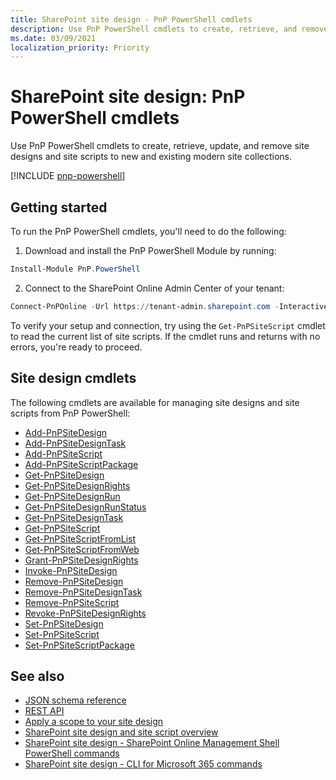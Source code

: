 ```yaml
---
title: SharePoint site design - PnP PowerShell cmdlets
description: Use PnP PowerShell cmdlets to create, retrieve, and remove site designs and site scripts.
ms.date: 03/09/2021
localization_priority: Priority
---
```


# SharePoint site design: PnP PowerShell cmdlets

Use PnP PowerShell cmdlets to create, retrieve, update, and remove site designs and site scripts to new and existing modern site collections.

[!INCLUDE [pnp-powershell](../../includes/snippets/open-source/pnp-powershell.md)]

## Getting started

To run the PnP PowerShell cmdlets, you'll need to do the following:

1. Download and install the PnP PowerShell Module by running:

```PowerShell
Install-Module PnP.PowerShell
```

2. Connect to the SharePoint Online Admin Center of your tenant:

```PowerShell
Connect-PnPOnline -Url https://tenant-admin.sharepoint.com -Interactive
```

To verify your setup and connection, try using the `Get-PnPSiteScript` cmdlet to read the current list of site scripts. If the cmdlet runs and returns with no errors, you're ready to proceed.

## Site design cmdlets

The following cmdlets are available for managing site designs and site scripts from PnP PowerShell:

- [Add-PnPSiteDesign](/powershell/module/sharepoint-pnp/Add-PnPSiteDesign)
- [Add-PnPSiteDesignTask](/powershell/module/sharepoint-pnp/Add-PnPSiteDesignTask)
- [Add-PnPSiteScript](/powershell/module/sharepoint-pnp/Add-PnPSiteScript)
- [Add-PnPSiteScriptPackage](/powershell/module/sharepoint-pnp/Add-PnPSiteScriptPackage)
- [Get-PnPSiteDesign](/powershell/module/sharepoint-pnp/Get-PnPSiteDesign)
- [Get-PnPSiteDesignRights](/powershell/module/sharepoint-pnp/Get-PnPSiteDesignRights)
- [Get-PnPSiteDesignRun](/powershell/module/sharepoint-pnp/Get-PnPSiteDesignRun)
- [Get-PnPSiteDesignRunStatus](/powershell/module/sharepoint-pnp/Get-PnPSiteDesignRunStatus)
- [Get-PnPSiteDesignTask](/powershell/module/sharepoint-pnp/Get-PnPSiteDesignTask)
- [Get-PnPSiteScript](/powershell/module/sharepoint-pnp/Get-PnPSiteScript)
- [Get-PnPSiteScriptFromList](/powershell/module/sharepoint-pnp/Get-PnPSiteScriptFromList)
- [Get-PnPSiteScriptFromWeb](/powershell/module/sharepoint-pnp/Get-PnPSiteScriptFromWeb)
- [Grant-PnPSiteDesignRights](/powershell/module/sharepoint-pnp/Grant-PnPSiteDesignRights)
- [Invoke-PnPSiteDesign](/powershell/module/sharepoint-pnp/Invoke-PnPSiteDesign)
- [Remove-PnPSiteDesign](/powershell/module/sharepoint-pnp/Remove-PnPSiteDesign)
- [Remove-PnPSiteDesignTask](/powershell/module/sharepoint-pnp/Remove-PnPSiteDesignTask)
- [Remove-PnPSiteScript](/powershell/module/sharepoint-pnp/Remove-PnPSiteScript)
- [Revoke-PnPSiteDesignRights](/powershell/module/sharepoint-pnp/Revoke-PnPSiteDesignRights)
- [Set-PnPSiteDesign](/powershell/module/sharepoint-pnp/Set-PnPSiteDesign)
- [Set-PnPSiteScript](/powershell/module/sharepoint-pnp/Set-PnPSiteScript)
- [Set-PnPSiteScriptPackage](/powershell/module/sharepoint-pnp/Set-PnPSiteScriptPackage)

## See also

- [JSON schema reference](site-design-json-schema.md)
- [REST API](site-design-rest-api.md)
- [Apply a scope to your site design](site-design-scoping.md)
- [SharePoint site design and site script overview](site-design-overview.md)
- [SharePoint site design - SharePoint Online Management Shell PowerShell commands](site-design-powershell.md)
- [SharePoint site design - CLI for Microsoft 365 commands](site-design-o365cli.md)

